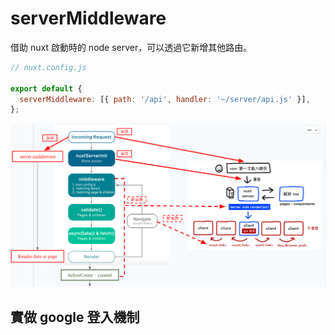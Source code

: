 # serverMiddleware

借助 nuxt 啟動時的 node server，可以透過它新增其他路由。

```js
// nuxt.config.js

export default {
  serverMiddleware: [{ path: '/api', handler: '~/server/api.js' }],
};
```

![server middleware](./images/server-middleware.PNG)

## 實做 google 登入機制
